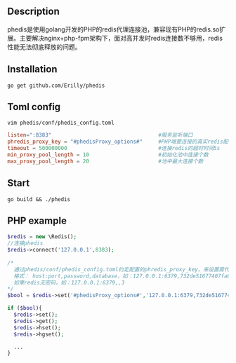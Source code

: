 ## Description

phedis是使用golang开发的PHP的redis代理连接池，兼容现有PHP的redis.so扩展。主要解决nginx+php-fpm架构下，面对高并发时redis连接数不够用，redis性能无法彻底释放的问题。

## Installation

`go get github.com/Erilly/phedis`

## Toml config
`vim phedis/conf/phedis_config.toml`

``` toml
listen=":8383"                                  #服务监听端口
phredis_proxy_key = "#phedisProxy_options#"     #PHP端要连接的真实redis配置key
timeout = 500000000                             #连接redis的超时时间5s
min_proxy_pool_length = 10                      #初始化池中连接个数
max_proxy_pool_length = 20                      #池中最大连接个数
```

## Start

`go build && ./phedis`

## PHP example

``` php
$redis = new \Redis();
//连接phedis
$redis->connect('127.0.0.1',8383);
 
/*
  通过phedis/conf/phedis_config.toml约定配置的phredis_proxy_key，来设置需代理连接的真实redis配置。
  格式： host:port,password,database，如：127.0.0.1:6379,732de51677407fa6,3
  如果redis无密码，如：127.0.0.1:6379,,3
*/
$bool = $redis->set('#phedisProxy_options#','127.0.0.1:6379,732de51677407fa6,11');

if ($bool){
  $redis->set();
  $redis->get();
  $redis->hset();
  $redis->hgset();

  ...
}

```

